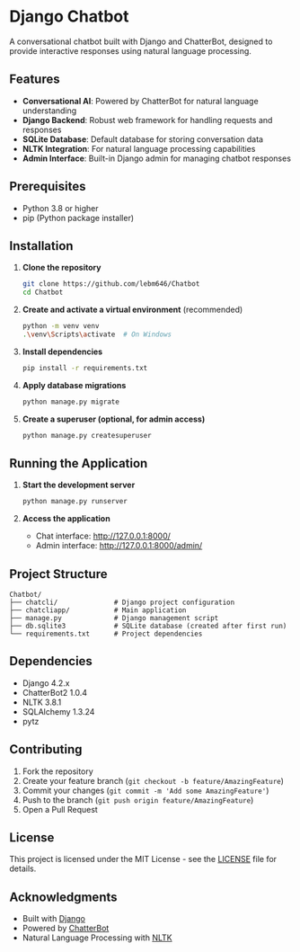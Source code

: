 # Django Chatbot

A conversational chatbot built with Django and ChatterBot, designed to provide interactive responses using natural language processing.

## Features

- **Conversational AI**: Powered by ChatterBot for natural language understanding
- **Django Backend**: Robust web framework for handling requests and responses
- **SQLite Database**: Default database for storing conversation data
- **NLTK Integration**: For natural language processing capabilities
- **Admin Interface**: Built-in Django admin for managing chatbot responses

## Prerequisites

- Python 3.8 or higher
- pip (Python package installer)

## Installation

1. **Clone the repository**
   ```bash
   git clone https://github.com/lebm646/Chatbot
   cd Chatbot
   ```

2. **Create and activate a virtual environment** (recommended)
   ```bash
   python -m venv venv
   .\venv\Scripts\activate  # On Windows
   ```

3. **Install dependencies**
   ```bash
   pip install -r requirements.txt
   ```

4. **Apply database migrations**
   ```bash
   python manage.py migrate
   ```

5. **Create a superuser (optional, for admin access)**
   ```bash
   python manage.py createsuperuser
   ```

## Running the Application

1. **Start the development server**
   ```bash
   python manage.py runserver
   ```

2. **Access the application**
   - Chat interface: http://127.0.0.1:8000/
   - Admin interface: http://127.0.0.1:8000/admin/

## Project Structure

```
Chatbot/
├── chatcli/              # Django project configuration
├── chatcliapp/           # Main application
├── manage.py             # Django management script
├── db.sqlite3            # SQLite database (created after first run)
└── requirements.txt      # Project dependencies
```

## Dependencies

- Django 4.2.x
- ChatterBot2 1.0.4
- NLTK 3.8.1
- SQLAlchemy 1.3.24
- pytz

## Contributing

1. Fork the repository
2. Create your feature branch (`git checkout -b feature/AmazingFeature`)
3. Commit your changes (`git commit -m 'Add some AmazingFeature'`)
4. Push to the branch (`git push origin feature/AmazingFeature`)
5. Open a Pull Request

## License

This project is licensed under the MIT License - see the [LICENSE](LICENSE) file for details.

## Acknowledgments

- Built with [Django](https://www.djangoproject.com/)
- Powered by [ChatterBot](https://github.com/gunthercox/ChatterBot)
- Natural Language Processing with [NLTK](https://www.nltk.org/)
